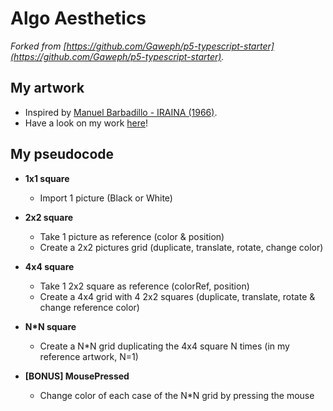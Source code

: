 # Algo Aesthetics

*Forked from [https://github.com/Gaweph/p5-typescript-starter](https://github.com/Gaweph/p5-typescript-starter).*

## My artwork 

* Inspired by [Manuel Barbadillo - IRAINA (1966)](http://dada.compart-bremen.de/item/artwork/493).
* Have a look on my work [here](https://https://adudree.github.io/algo_aesthetics/)!

## My pseudocode 

- **1x1 square** 
    - Import 1 picture (Black or White)

- **2x2 square**
    - Take 1 picture as reference (color & position)
    - Create a 2x2 pictures grid (duplicate, translate, rotate, change color)
- **4x4 square** 
    - Take 1 2x2 square as reference (colorRef, position)
    - Create a 4x4 grid with 4 2x2 squares (duplicate, translate, rotate & change reference color)
- **N*N square**
    - Create a N*N grid duplicating the 4x4 square N times (in my reference artwork, N=1)  
- **[BONUS] MousePressed**
    - Change color of each case of the N*N grid by pressing the mouse